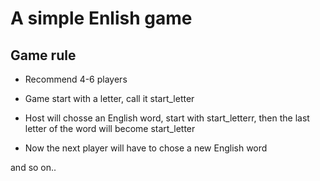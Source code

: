 # A simple Enlish game

## Game rule

  - Recommend 4-6 players
  
  - Game start with a letter, call it start_letter
  - Host will chosse an English word, start with start_letterr, then the last letter of the word will become start_letter
  - Now the next player will have to chose a new English word

  and so on..
